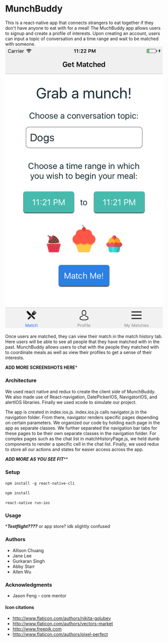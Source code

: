 # MunchBuddy
This is a react-native app that connects strangers to eat together if they don't have anyone to eat with for a meal! The MuchBuddy app allows users to signup and create a profile of interests. Upon creating an account, users can input a topic of conversation and a time range and wait to be matched with someone.
![](imgs/matchPage.png)

Once users are matched, they can view their match in the match history tab. Here users will be able to see all people that they have matched with in the past. MunchBuddy allows users to chat with the people they matched with to coordinate meals as well as view their profiles to get a sense of their interests.

******ADD MORE SCREENSHOTS HERE*******

### Architecture
We used react native and redux to create the client side of MunchBuddy. We also made use of React-navigation, DatePickerIOS, NavigatorIOS, and alertIOS libraries. Finally we used xcode to simulate our project.

The app is created in index.ios.js. index.ios.js calls navigator.js in the navigation folder. From there, navigator renders specific pages depending on certain parameters. We organized our code by holding each page in the app as separate classes. We further separated the navigation bar tabs for these pages to be their own separate classes in the navigation folder. For complex pages such as the chat list in matchHistoryPage.js, we held dumb components to render a specific cell in the chat list. Finally, we used redux to store all our actions and states for easier access across the app.

*******ADD MORE AS YOU SEE FIT*********

### Setup
`npm install -g react-native-cli`

`npm install`

`react-native run-ios`

### Usage
********Testflight????******* or app store? idk slightly confused

### Authors
* Allison Chuang
* Jane Lee
* Gurkaran Singh
* Abby Starr
* Allen Wu

### Acknowledgments
* Jason Feng – core mentor

#### Icon citations
* http://www.flaticon.com/authors/nikita-golubev
* http://www.flaticon.com/authors/vectors-market
* http://www.freepik.com
* http://www.flaticon.com/authors/pixel-perfect
